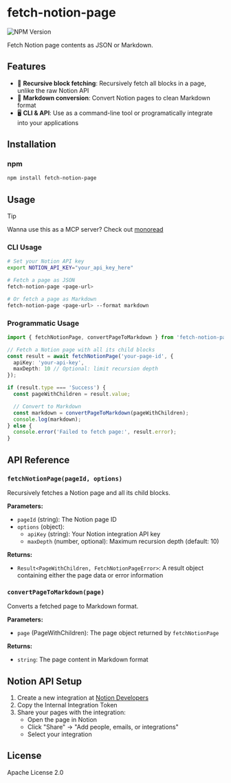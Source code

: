 # fetch-notion-page

![NPM Version](https://img.shields.io/npm/v/fetch-notion-page)

Fetch Notion page contents as JSON or Markdown.

## Features

- 🔄 **Recursive block fetching**: Recursively fetch all blocks in a page, unlike the raw Notion API
- 📝 **Markdown conversion**: Convert Notion pages to clean Markdown format
- 🖥️ **CLI & API**: Use as a command-line tool or programatically integrate into your applications

## Installation

### npm
```bash
npm install fetch-notion-page
```

## Usage

> [!TIP]
> Wanna use this as a MCP server? Check out [monoread](https://github.com/yukukotani/monoread)

### CLI Usage

```bash
# Set your Notion API key
export NOTION_API_KEY="your_api_key_here"

# Fetch a page as JSON
fetch-notion-page <page-url>

# Or fetch a page as Markdown
fetch-notion-page <page-url> --format markdown
```

### Programmatic Usage

```typescript
import { fetchNotionPage, convertPageToMarkdown } from 'fetch-notion-page';

// Fetch a Notion page with all its child blocks
const result = await fetchNotionPage('your-page-id', {
  apiKey: 'your-api-key',
  maxDepth: 10 // Optional: limit recursion depth
});

if (result.type === 'Success') {
  const pageWithChildren = result.value;

  // Convert to Markdown
  const markdown = convertPageToMarkdown(pageWithChildren);
  console.log(markdown);
} else {
  console.error('Failed to fetch page:', result.error);
}
```

## API Reference

### `fetchNotionPage(pageId, options)`

Recursively fetches a Notion page and all its child blocks.

**Parameters:**
- `pageId` (string): The Notion page ID
- `options` (object):
  - `apiKey` (string): Your Notion integration API key
  - `maxDepth` (number, optional): Maximum recursion depth (default: 10)

**Returns:**
- `Result<PageWithChildren, FetchNotionPageError>`: A result object containing either the page data or error information

### `convertPageToMarkdown(page)`

Converts a fetched page to Markdown format.

**Parameters:**
- `page` (PageWithChildren): The page object returned by `fetchNotionPage`

**Returns:**
- `string`: The page content in Markdown format


## Notion API Setup

1. Create a new integration at [Notion Developers](https://www.notion.so/my-integrations)
2. Copy the Internal Integration Token
3. Share your pages with the integration:
   - Open the page in Notion
   - Click "Share" → "Add people, emails, or integrations"
   - Select your integration

## License

Apache License 2.0

